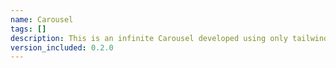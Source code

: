 ```yaml
---
name: Carousel
tags: []
description: This is an infinite Carousel developed using only tailwind. It has a direction attribute that controls the direction of the animation where the default is left. It also has a pauseOnHover attribute that pauses the animation when the user hovers over the carousel.
version_included: 0.2.0
---
```

